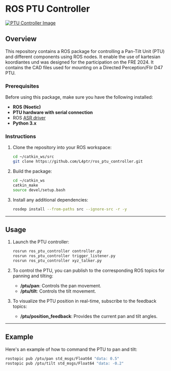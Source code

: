 # ROS PTU Controller

[![PTU Controller Image](image/IMG-20240921-WA0002.jpg)](image/IMG-20240921-WA0002.jpg)

## Overview

This repository contains a ROS package for controlling a Pan-Tilt Unit (PTU) and different components using ROS nodes. It enable the use of kartesian koordiantes und was designed for the participation on the FRE 2024. It contains the CAD files used for mounting on a Directed Perception/Flir D47 PTU.

### Prerequisites

Before using this package, make sure you have the following installed:

- **ROS (Noetic)**
- **PTU hardware with serial connection**
- ROS <a href="https://wiki.ros.org/asr_flir_ptu_driver">ASR driver</a>
- **Python 3.x**

### Instructions

1. Clone the repository into your ROS workspace:

    ```bash
    cd ~/catkin_ws/src
    git clone https://github.com/L4ptr/ros_ptu_controller.git
    ```

2. Build the package:

    ```bash
    cd ~/catkin_ws
    catkin_make
    source devel/setup.bash
    ```

3. Install any additional dependencies:

    ```bash
    rosdep install --from-paths src --ignore-src -r -y
    ```

---

## Usage

1. Launch the PTU controller:

    ```bash
    rosrun ros_ptu_controller controller.py
    rosrun ros_ptu_controller trigger_listener.py
    rosrun ros_ptu_controller xyz_talker.py
    ```

2. To control the PTU, you can publish to the corresponding ROS topics for panning and tilting:

    - **/ptu/pan**: Controls the pan movement.
    - **/ptu/tilt**: Controls the tilt movement.

3. To visualize the PTU position in real-time, subscribe to the feedback topics:

    - **/ptu/position_feedback**: Provides the current pan and tilt angles.

---

## Example

Here's an example of how to command the PTU to pan and tilt:

```bash
rostopic pub /ptu/pan std_msgs/Float64 "data: 0.5"
rostopic pub /ptu/tilt std_msgs/Float64 "data: -0.2"
